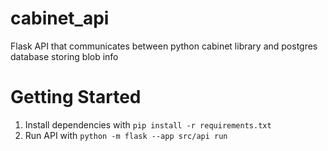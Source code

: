 # cabinet_api
Flask API that communicates between python cabinet library and postgres database storing blob info

# Getting Started
1. Install dependencies with `pip install -r requirements.txt`
2. Run API with `python -m flask --app src/api run` 